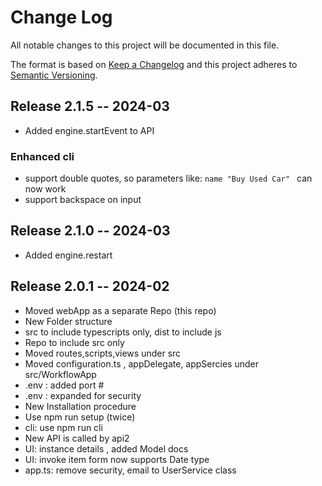 # Change Log
All notable changes to this project will be documented in this file.

The format is based on [Keep a Changelog](http://keepachangelog.com/)
and this project adheres to [Semantic Versioning](http://semver.org/).

<!---
your comment goes here
and here
## [Unreleased]
### Added

### Changed
-->
## Release 2.1.5 -- 2024-03
- Added engine.startEvent to API
### Enhanced cli
- support double quotes, so parameters like: `name "Buy Used Car" ` can now work
- support backspace on input

## Release 2.1.0 -- 2024-03
- Added engine.restart

## Release 2.0.1 -- 2024-02
- Moved webApp as a separate Repo (this repo)
- New Folder structure
- src to include typescripts only, dist to include js
- Repo to include src only
- Moved routes,scripts,views under src
- Moved configuration.ts , appDelegate, appSercies under src/WorkflowApp
- .env : added port #
- .env : expanded for security
- New Installation procedure
- Use npm run setup (twice)
- cli: use npm run cli
- New API is called by api2
- UI: instance details , added Model docs
- UI: invoke item form now supports Date type
- app.ts: remove security, email to UserService class


